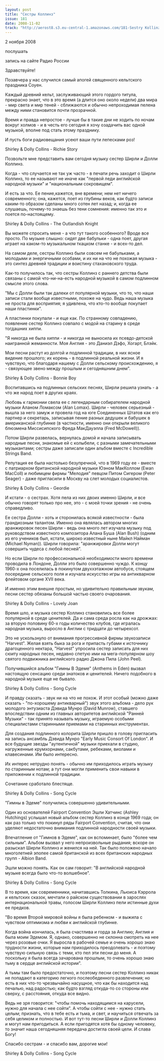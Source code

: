 ```yaml
---
layout: post
title: "Сестры Коллинз"
issue: 181
date: 2008-11-02
track: "http://aerost8.s3.eu-central-1.amazonaws.com/181-Sestry Kollinz.mp3"
---
```


2 ноября 2008

послушать

запись на сайте Радио России

Здравствуйте!

Позавчера у нас случился самый апогей священного кельтского праздника Соуен.

Каждый древний кельт, заслуживающий этого гордого титула, прекрасно знает, что в это время (а длится оно около недели) два мира - мир света и мир теней - сближаются и обычно непроходимая пелена между ними становится почти прозрачной.

Время и правда непростое - лучше бы в такие дни не ходить по ночам вокруг холмов - и в честь его сегодня я хочу озадачить вас одной музыкой, вполне под стать этому празднику.

И пусть боги радиовещания усеют ваши пути лепесками роз!

Shirley & Dolly Collins - Richie Story

Позвольте мне представить вам сегодня музыку сестер Ширли и Долли Коллинз.

Когда - что случается не так уж часто - в печати речь заходит о Ширли Коллинз, то ее называют не иначе как "первой леди английской народной музыки" и "национальным сокровищем".

И есть за что. Ее пение,кажется, вне времени; нем нет ничего современного; она, кажется, поет из глубины веков, как будто записи каким-то образом сделаны много сотен лет назад; и, когда ее слушаешь, почему-то знаешь без тени сомнения: именно так это и поется по-настоящему.

Shirley & Dolly Collins - The Outlandish Knight

Вы можете спросить меня - а что тут такого особенного? Вроде все просто. По музыке слышно: сидят две бабульки - одна поет, другая играет на каком-то музыкальном ткацком станке - и всех-то дел.

На самом деле, сестры Коллинз были совсем не бабульками, а молодыми и энергичными особами, и их ни на что не похожая музыка - это синтез древней традиции и воистину стахановского труда.

Как-то получилось так, что сестры Коллинз с раннего детства были связаны с самой что-ни-на-есть народной музыкой в самом подлинном смысле этого слова.

"Мы с Долли были так далеки от популярной музыки, что то, что наши записи стали вообще известными, похоже на чудо. Ведь наша музыка не проста для восприятия; я удивлена, что кто-то вообще покупает наши пластинки".

А пластинки покупали - и еще как. По странному совпадению, появление сестер Коллинз совпало с модой на старину в среде тогдашних хиппи.

"Я никогда не была хиппи - и никогда не выносила их псевдо-детской наигранной жеманности. Моя Англия - это Даниэл Дэфо, Хогарт, Блэйк.

Мои песни растут из долгой и подлинной традиции, в них ясное видение прошлого; их корень - в подлинной реальной жизни. И я чувствую, что благодаря нашему с Долли сельскому происхождению, я - связующее звено между прошлым и сегодняшним днем".

Shirley & Dolly Collins - Bonnie Boy

Воспитавшись на подлинных сельских песнях, Ширли решила узнать - а что же народ поет в других краях.

Любовь к гармонии свела ее с легендарным собирателем народной музыки Аланом Ломаксом (Alan Lomax). Ширли - человек серьезный - вышла за него замуж и провела год на юге Соединенных Штатов как его партнер и секретарь, записывая пение разных дедушек и бабушек в американской глубинке (в частности, именно они открыли великого блюзмена Миссисипского Фреда МакДауэлла (Fred McDowell)).

Потом Ширли развелась, вернулась домой и начала записывать народные песни, знакомые ей с колыбели, с разными замечательными музыкантами; сестры даже записали один альбом вместе с Incredible Strings Band.

Репутация ее была настолько безупречной, что в 1969 году ее - вместе с патриархом британской народной музыки Юэном МакКоллом (Ewan MacColl) и любимцем фирмы "Мелодия" певцом Питом Сигером (Peter Seager) - даже пригласили в Москву на слет молодых социалистов.

Shirley & Dolly Collins - Geordie

И кстати - о сестрах. Хотя пела из них двоих именно Ширли, и все обычно говорят только про нее, это - с моей точки зрения - не очень справедливо.

Ее сестра Долли - хоть и сторонилась всякой известности - была грандиозным талантом. Именно она являлась автором многих аранжировок песен Ширли - ведь она много лет изучала музыку под руководством известного композитора Алана Буша (Alan Bush) (одним из его учеников был, кстати, широко известный ныне Майкл Найман (Michael Nyman)). Ширли говорила: "аранжировки Долли могут совершить чудеса с любой песней".

Но если Ширли по профессиональной необходимости много времени проводила в Лондоне, Долли это было совершенно чуждо. К концу 1960-х она поселилась в покинутом двуххэтажном автобусе, стоящем посередине сельского поля и изучала искусство игры на антикварном флейтовом органе XVII века.

И именно этим внешне простым, но удивительно правильным звукам, песни сестер обязаны большой частью своего очарования.

Shirley & Dolly Collins - Lovely Joan

Время шло, и музыка сестер Коллинз становились все более популярной в среде ценителей. Да и сама среда росла как на дрожжах: за вторую половину 60-х годы количество клубов, где игралась народная музыка, выросло в Англии с тридцати до четырехсот.

Это не ускользнуло от внимания прогрессивной фирмы звукозаписи "Harvest". Желая взять быка за рога и припасть губами к источнику драгоценного нектара, "Harvest" упросила сестер записать для них сюиту народных песен, недавно спетую ими на мега-популярном шоу святого подвижника английского радио Джона Пила (John Peel).

Получившийся альбом "Гимны В Эдеме" (Anthems in Eden) вызвал настоящую сенсацию среди знатоков и ценителей. Ничего подобного в народной музыке еще не бывало.

Shirley & Dolly Collins - Song Cycle

И правду сказать - звук ни на что не похож. И этот особый (можно даже сказать - "по-хорошему антикварный") звук этого альбома - дело рук молодого энтузиаста Дэвида Мунро (David Munrow), ставшего впоследствии одним из главных авторитетов английской "Ранней Музыки" - так принято называть музыку, играемую особыми специалистами старинными приемами на старинных инструментах.

Для создания подлинного колорита Ширли пришло в голову пригласить на запись ансамбль Дэвида Мунро "Early Music Consort Of London". И все будущие звезды "аутентичной" музыки приехали в студию, нагруженные крумхорнами, сакбутами, ребеками, виолами и клавесинами. Им было интересно.

Их интерес нетрудно понять - обычно им приходилось играть музыку по старинным нотам; а тут они могли применить свои навыки в приложении к подлинной традиции.

Сочетание сработало блестяще.

Shirley & Dolly Collins - Song Cycle

"Гимны в Эдеме" получились совершенно удивительными.

Один из основателей Fairport Convention Эшли Хатчинс (Ashley Hutchings) услышал новый альбом сестер Коллинз в конце 1969 года; он как раз только что покинул ряды Fairport Convention, считая, что они уделяют недостаточно внимания подлинной народности своей музыки.

Впечатление от "Гимнов в Эдеме", как он вспоминает, было "более чем сильным". Альбом вызвал у него непроизвольные рыдания; вскоре он разыскал Ширли Коллинз и женился на ней. Так было положено начало многолетней эпопее самой британской из всех британских народных групп - Albion Band.

Эшли можно понять. Как он сам говорит: "В английской народной музыке всегда было что-то волшебное".

Shirley & Dolly Collins - Song Cycle

В то время, как современники, начитавшись Толкина, Льюиса Кэррола и кельтских сказок, мечтали о райском существовании в зарослях интернациональной травы, голосом Ширли Коллинз пели истинные духи ее предков.

"Во время Второй мировой войны я была ребенком - и выжила с чувством оптимизма и любви к английской глубинке.

Когда война кончилась, я была счастлива и горда за Англию; Англия и была моим Эдемом. Я, однако, совершенно не склонна смотреть на нее через розовые очки. Я выросла в рабочей семье и очень хорошо знаю трудности жизни, которые нам приходилось преодолевать - и поэтому чувствую сильную связь с теми, кто пел эти песни до меня. А поскольку я была всегда зачарована прошлым, то очень хорошо знаю тьму в сердце английской истории".

А тьмы там было предостаточно, и поэтому песни сестер Коллинз никак не попадают в категорию легкого послеобеденного развлечения; но есть в них что-то чрезвычайно насущное, что как бы находится над печалью, над радостью; как будто взгляд откуда-то со стороны или сверху, с расстояния, откуда все видно.

Ведь не зря говорится: "чтобы помочь находящимся на карусели, нужно для начала с нее сойти". А чтобы сойти с нее - нужно стать целым; признать, что в тебе есть и тьма, и свет, и научиться отвечать за себя целиком и полностью. И вот тут-то песни Ширли и Долли Коллинз и могут нам пригодиться. А если пригодятся хотя бы одному человеку, то значит наша сегодняшняя передача достигла своей цели. И слава Богу!

Спасибо сестрам - и спасибо вам, дорогие мои!

Shirley & Dolly Collins - Song Cycle
